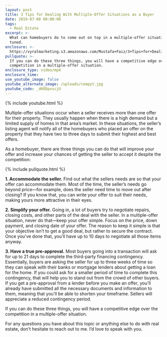 ```yaml
---
layout: post
title: 3 Tips for Dealing With Multiple-Offer Situations as a Buyer
date: 2019-07-08 00:00:00
tags:
  - Real Estate
excerpt: >-
  What can homebuyers do to come out on top in a multiple-offer situation? Stay
  tuned.
enclosure: >-
  https://vyralmarketing.s3.amazonaws.com/Mustafa+Faiz/3+Tips+for+Dealing+With+Multiple+Offer+Situations+as+a+Buyer.mp4
pullquote: >-
  If you can do these three things, you will have a competitive edge over the
  competition in a multiple-offer situation.
enclosure_type: video/mp4
enclosure_time:
use_youtube_image: false
youtube_alternate_image: /uploads/compyt.jpg
youtube_code: _d6ODpxscjU
---
```


{% include youtube.html %}

Multiple-offer situations occur when a seller receives more than one offer for their property. They usually happen when there is a high demand but a limited supply of homes in that area’s market. In these situations, the seller’s listing agent will notify all of the homebuyers who placed an offer on the property that they have two to three days to submit their highest and best offers.

As a homebuyer, there are three things you can do that will improve your offer and increase your chances of getting the seller to accept it despite the competition:

{% include pullquote.html %}

**1\. Accommodate the seller.** Find out what the sellers needs are so that your offer can accommodate them. Most of the time, the seller’s needs go beyond price—for example, does the seller need time to move out after closing? If you know that, you can write your offer to suit their needs, making yours more attractive in their eyes.&nbsp;

**2\. Simplify your offer.** Going in, a lot of buyers try to negotiate repairs, closing costs, and other parts of the deal with the seller. In a multiple-offer situation, never do that—keep your offer simple. Focus on the price, down payment, and closing date of your offer. The reason to keep it simple is that your objective isn’t to get a good deal, but rather to secure the contract. Once you’ve done that, you’ll have up to 10 days to negotiate all those items anyway.&nbsp;

**3\. Have a true pre-approval.** Most buyers going into a transaction will ask for up to 21 days to complete the third-party financing contingency. Essentially, buyers are asking the seller for up to three weeks of time so they can speak with their banks or mortgage lenders about getting a loan for the home. If you could ask for a smaller period of time to complete this contingency, that will help you to stand out from the crowd of other buyers. If you get a pre-approval from a lender before you make an offer, you’ll already have submitted all the necessary documents and information to them, meaning that you’ll be able to shorten your timeframe. Sellers will appreciate a reduced contingency period.

If you can do these three things, you will have a competitive edge over the competition in a multiple-offer situation.

For any questions you have about this topic or anything else to do with real estate, don’t hesitate to reach out to me. I’d love to speak with you.